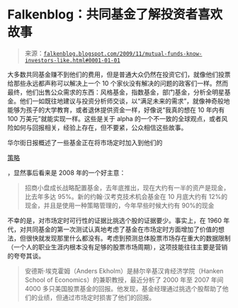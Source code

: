 <!--yml

类别：未分类

日期：2024-05-12 21:43:38

-->

# Falkenblog：共同基金了解投资者喜欢故事

> 来源：[`falkenblog.blogspot.com/2009/11/mutual-funds-know-investors-like.html#0001-01-01`](http://falkenblog.blogspot.com/2009/11/mutual-funds-know-investors-like.html#0001-01-01)

大多数共同基金赚不到他们的费用，但是普通大众仍然在投资它们，就像他们投票给那些永远都声称可以解决上一个 10 个家伙没有解决的问题的政客们一样。然而最终，他们出售公众需求的东西：风格基金，指数基金，部门基金，分析全明星基金。他们一如既往地建议与投资分析师交谈，以“满足未来的需求”，就像神奇般地能够为孩子的大学教育，或者退休提供资金一样，好像说“我真的想在 10 年内有 100 万美元”就能实现一样。这些是关于 alpha 的一个不一致的全球观点，或者风险如何与回报相关，经验上存在，但不要紧，公众相信这些故事。

华尔街日报概述了一些基金正在将市场定时加入到他们的

[策略](http://online.wsj.com/article/SB10001424052748703811604574529903667900302.html?mod=WSJ_hps_sections_markets)

，显然事后看来是 2008 年的一个好主意：

> 招商小盘成长战略配置基金，去年底推出，现在大约有一半的资产是现金，比去年多达 95%。新的约翰·汉考克技术机会基金在 10 月底大约有 12%的现金，并且是使用一种策略管理的，今年早些时候大约有 90%的现金

不幸的是，对市场定时可行性的证据比挑选个股的证据要少。事实上，在 1960 年代，对共同基金的第一次测试认真地考虑了基金在市场定时方面增加了价值的想法，但很快就发现那里什么都没有。考虑到预测总体股票市场存在重大的数据限制（一个人的职业生涯内根本没有足够的股票市场周期），这项技能往往主要是营销的夸夸其谈。

> 安德斯·埃克霍姆（Anders Ekholm）是赫尔辛基汉肯经济学院（Hanken School of Economics）的兼职教授，最近分析了 2000 年至 2007 年间 4000 多只美国股票基金的回报。他发现，基金经理通过挑选个股帮助了他们的业绩，但通过市场定时损害了他们的回报。
